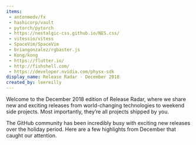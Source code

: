 ```yaml
---
items:
 - antonmedv/fx
 - hashicorp/vault
 - pytorch/pytorch
 - https://nostalgic-css.github.io/NES.css/
 - vitessio/vitess
 - SpaceVim/SpaceVim
 - briangonzalez/rgbaster.js
 - Kong/kong
 - https://flutter.io/
 - http://fishshell.com/
 - https://developer.nvidia.com/physx-sdk
display_name: Release Radar · December 2018
created_by: leereilly
---
```

Welcome to the December 2018 edition of Release Radar, where we share new and exciting releases from world-changing technologies to weekend side projects. Most importantly, they’re all projects shipped by you.

The GitHub community has been incredibly busy with exciting new releases over the holiday period. Here are a few highlights from December that caught our attention.
